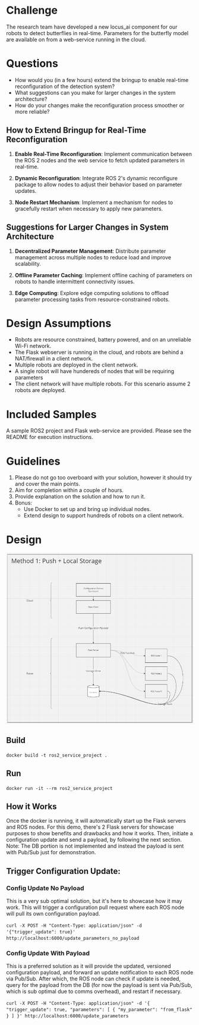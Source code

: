 # Challenge

The research team have developed a new locus_ai component for our robots to detect butterflies in real-time. Parameters for the butterfly model are available on from a web-service running in the cloud. 

# Questions

- How would you (in a few hours) extend the bringup to enable real-time reconfiguration of the detection system? 
- What suggestions can you make for larger changes in the system architecture?
- How do your changes make the reconfiguration process smoother or more reliable?

## How to Extend Bringup for Real-Time Reconfiguration

1. **Enable Real-Time Reconfiguration**: Implement communication between the ROS 2 nodes and the web service to fetch updated parameters in real-time.

2. **Dynamic Reconfiguration**: Integrate ROS 2's dynamic reconfigure package to allow nodes to adjust their behavior based on parameter updates.

3. **Node Restart Mechanism**: Implement a mechanism for nodes to gracefully restart when necessary to apply new parameters.

## Suggestions for Larger Changes in System Architecture

1. **Decentralized Parameter Management**: Distribute parameter management across multiple nodes to reduce load and improve scalability.

2. **Offline Parameter Caching**: Implement offline caching of parameters on robots to handle intermittent connectivity issues.

3. **Edge Computing**: Explore edge computing solutions to offload parameter processing tasks from resource-constrained robots.

# Design Assumptions

- Robots are resource constrained, battery powered, and on an unreliable Wi-Fi network.
- The Flask webserver is running in the cloud, and robots are behind a NAT/firewall in a client network.
- Multiple robots are deployed in the client network.
- A single robot will have hundereds of nodes that will be requiring parameters
- The client network will have multiple robots. For this scenario assume 2 robots are deployed.

# Included Samples

A sample ROS2 project and Flask web-service are provided. Please see the README for execution instructions.

# Guidelines

1. Please do not go too overboard with your solution, however it should try and cover the main points.
2. Aim for completion within a couple of hours.
3. Provide explanation on the solution and how to run it.
4. Bonus: 
    - Use Docker to set up and bring up individual nodes.
    - Extend design to support hundreds of robots on a client network.

# Design

![Design](docs/design.png)

## Build

`docker build -t ros2_service_project .`

## Run

`docker run -it --rm ros2_service_project`

## How it Works

Once the docker is running, it will automatically start up the Flask servers and ROS nodes.
For this demo, there's 2 Flask servers for showcase purposes to show benefits and drawbacks and 
how it works. Then, initiate a configuration update and send a payload, by following the next section.
Note: The DB portion is not implemented and instead the payload is sent with Pub/Sub just for demonstration. 

## Trigger Configuration Update:

### Config Update No Payload

This is a very sub optimal solution, but it's here to showcase how it may work.
This will trigger a configuration pull request where each ROS node will pull its own configuration payload. 

`curl -X POST -H "Content-Type: application/json" -d '{"trigger_update": true}' http://localhost:6000/update_parameters_no_payload`

### Config Update With Payload

This is a preferred solution as it will provide the updated, versioned configuration payload, 
and forward an update notification to each ROS node via Pub/Sub. After which, the ROS node can check if update
is needed, query for the payload from the DB (for now the payload is sent via Pub/Sub, which is sub optimal due to comms overhead), 
and restart if necessary.

`curl -X POST -H "Content-Type: application/json" -d '{
  "trigger_update": true,
  "parameters": [
    { "my_parameter": "from_flask" }
  ]
}' http://localhost:6000/update_parameters
`